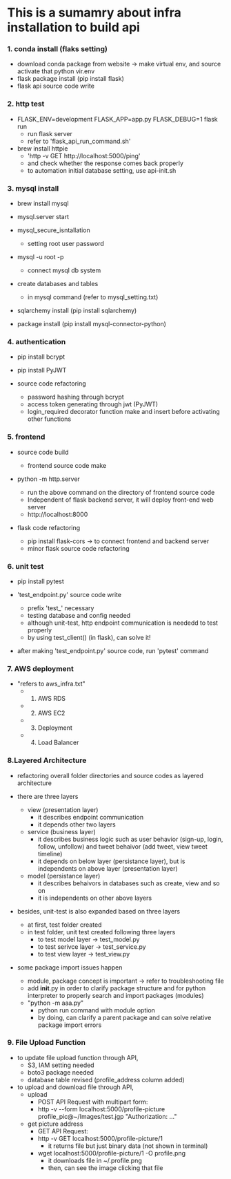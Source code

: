 # This is a sumamry about infra installation to build api

### 1. conda install (flaks setting)
- download conda package from website -> make virtual env, and source activate that python vir.env
- flask package install (pip install flask)
- flask api source code write


### 2. http test
- FLASK_ENV=development FLASK_APP=app.py FLASK_DEBUG=1 flask run
    - run flask server
    - refer to 'flask_api_run_command.sh'
- brew install httpie 
    - 'http -v GET http://localhost:5000/ping'
    - and check whether the response comes back properly
    - to automation initial database setting, use api-init.sh


### 3. mysql install
- brew install mysql
- mysql.server start
- mysql_secure_isntallation 
    - setting root user password
- mysql -u root -p
    - connect mysql db system
- create databases and tables
    - in mysql command (refer to mysql_setting.txt)

- sqlarchemy install (pip install sqlarchemy)
- package install (pip install mysql-connector-python)


### 4. authentication
- pip install bcrypt
- pip install PyJWT

- source code refactoring
    - password hashing through bcrypt
    - access token generating through jwt (PyJWT)
    - login_required decorator function make and insert before activating other functions


### 5. frontend
- source code build
    - frontend source code make
- python -m http.server
    - run the above command on the directory of frontend source code
    - Independent of flask backend server, it will deploy front-end web server
    - http://localhost:8000

- flask code refactoring
    - pip install flask-cors -> to connect frontend and backend server
    - minor flask source code refactoring


### 6. unit test
- pip install pytest
- 'test_endpoint.py' source code write 
    - prefix 'test_' necessary
    - testing database and config needed
    - although unit-test, http endpoint communication is neededd to test properly
    - by using test_client() (in flask), can solve it!

- after making 'test_endpoint.py' source code, run 'pytest' command


### 7. AWS deployment
- "refers to aws_infra.txt"
    - 1) AWS RDS
    - 2) AWS EC2
    - 3) Deployment
    - 4) Load Balancer


### 8.Layered Architecture
- refactoring overall folder directories and source codes as layered architecture
- there are three layers
    - view (presentation layer)
        - it describes endpoint communication
        - it depends other two layers
    - service (business layer)
        - it describes business logic such as user behavior (sign-up, login, follow, unfollow) and tweet behaivor (add tweet, view tweet timeline)
        - it depends on below layer (persistance layer), but is independents on above layer (presentation layer)
    - model (persistance layer)
        - it describes behaivors in databases such as create, view and so on
        - it is independents on other above layers
- besides, unit-test is also expanded based on three layers
    - at first, test folder created
    - in test folder, unit test created following three layers
        - to test model layer -> test_model.py
        - to test serivce layer -> test_service.py
        - to test view layer -> test_view.py

- some package import issues happen
    - module, package concept is important -> refer to troubleshooting file
    - add __init__.py in order to clarify package structure and for python interpreter to properly search and import packages (modules)
    - "python -m aaa.py"
        - python run command with module option
        - by doing, can clarify a parent package and can solve relative package import errors


### 9. File Upload Function
- to update file upload function through API,
    - S3, IAM setting needed
    - boto3 package needed
    - database table revised (profile_address column added)
- to upload and download file through API,
    - upload
        - POST API Request with multipart form: 
        - http -v --form localhost:5000/profile-picture profile_pic@~/Images/test.jgp "Authorization: ..."
    - get picture address
        - GET API Request:
        - http -v GET localhost:5000/profile-picture/1
            - it returns file but just binary data (not shown in terminal)
        - wget localhost:5000/profile-picture/1 -O profile.png
            - it downloads file in ~/.profile.png
            - then, can see the image clicking that file




